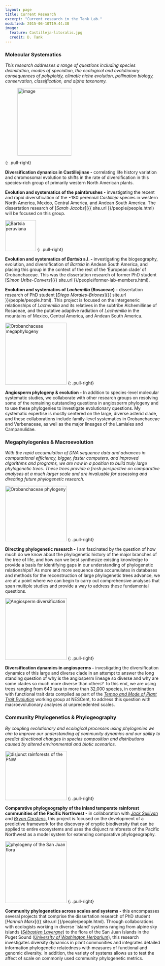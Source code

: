 ```yaml
---
layout: page
title: Current Research
excerpt: "Current research in the Tank Lab."
modified: 2015-06-10T19:44:38
image:
  feature: Castilleja-litoralis.jpg
  credit: D. Tank
---
```

### Molecular Systematics

*This research addresses a range of questions including species delimitation, modes of speciation, the ecological and evolutionary consequences of polyploidy, climatic niche evolution, pollination biology, conservation, classification, and alpha taxonomy.*

<figure>
	<a href="{{ site.url }}/images/Castillejinae2.jpg"><img src="{{ site.url }}/images/Castillejinae2.jpg" alt="image" width="175" height="219"></a>
</figure>
{: .pull-right}

**Diversification dynamics in Castillejinae -** correlating life history variation and chromosomal evolution to shifts in the rate of diversification in this species-rich group of primarily western North American plants.

**Evolution and systematics of the paintbrushes -** investigating the recent and rapid diversification of the ~180 perennial <i>Castilleja</i> species in western North America, Mexico, Central America, and Andean South America. The dissertation research of [*Sarah Jacobs*]({{ site.url }}/people/people.html) will be focused on this group.

<img src="{{ site.url }}/images/Bartsia.jpg" alt="Bartsia peruviana" width="100" height="100">
{: .pull-right}

**Evolution and systematics of <i>Bartsia</i> s.l. -** investigating the biogeography, evolution, and diversification of <i>Bartsia</i> in Andean South America, and placing this group in the context of the rest of the ‘European clade’ of Orobanchaceae. This was the dissertation research of former PhD student [*Simon Uribe-Convers*]({{ site.url }}/people/former-lab-members.html). 

**Evolution and systematics of <i>Lachemilla</i> (Rosaceae) -** dissertation research of  PhD student [*Diego Morales-Briones*]({{ site.url }}/people/people.html). This project is focused on the intergeneric relationships of <i>Lachemilla</i> and its relatives in the subtribe Alchemillinae of Rosaceae, and the putative adaptive radiation of <i>Lachemilla</i> in the mountains of Mexico, Central America, and Andean South America.

<img src="{{ site.url }}/images/Orobanchaceae1.jpg" alt="Orobanchaceae megaphylogeny" width="200" height="200">
{: .pull-right}

**Angiosperm phylogeny & evolution -** In addition to species-level molecular systematic studies, we collaborate with other research groups on resolving some of the remaining outstanding questions in angiosperm phylogeny and to use these phylogenies to investigate evolutionary questions. My systematic expertise is mostly centered on the large, diverse asterid clade, and these collaborations include family-level systematics in Orobanchaceae and Verbenaceae, as well as the major lineages of the Lamiales and Campanulidae. 

### Megaphylogenies & Macroevolution

*With the rapid accumulation of DNA sequence data and advances in computational efficiency, bigger, faster computers, and improved algorithms and programs, we are now in a position to build truly large phylogenetic trees. These trees provide a fresh perspective on comparative analyses at a much larger scale and are invaluable for assessing and directing future phylogenetic research.*

<img src="{{ site.url }}/images/Orobanchaceae2.jpg" alt="Orobanchaceae phylogeny" width="200" height="179">
{: .pull-right}

**Directing phylogenetic research -** I am fascinated by the question of how much do we know about the phylogenetic history of the major branches of the tree of life, and how can we best synthesize existing knowledge to provide a basis for identifying gaps in our understanding of phylogenetic relationships? As more and more sequence data accumulates in databases and methods for the reconstruction of large phylogenetic trees advance, we are at a point where we can begin to carry out comprehensive analyses that span multiple studies and provide a way to address these fundamental questions. 

<img src="{{ site.url }}/images/Angiosperm-medusa.jpg" alt="Angiosperm diversification" width="200" height="200">
{: .pull-right}

**Diversification dynamics in angiosperms -** investigating the diversification dynamics of this large and diverse clade in an attempt to answer the long standing question of why is the angiosperm lineage so diverse and why are some clades so much more diverse than others? To this end, we are using trees ranging from 640 taxa to more than 32,000 species, in combination with functional trait data compiled as part of the [*Tempo and Mode of Plant Trait Evolution*](http://www.nescent.org/science/awards_summary.php?id=269) working group at NESCent, to address this question with macroevolutionary analyses at unprecedented scales.

### Community Phylogenetics & Phylogeography

*By coupling evolutionary and ecological processes using phylogenies we aim to improve our understanding of community dynamics and our ability to predict directional changes in species composition and distributions caused by altered environmental and biotic scenarios.*

<img src="{{ site.url }}/images/PNW-disjunct.jpg" alt="disjunct rainforests of the PNW" width="200" height="159">
{: .pull-right}

**Comparative phylogeography of the inland temperate rainforest communities of the Pacific Northwest -** in collaboration with [*Jack Sullivan*](http://www.webpages.uidaho.edu/~jacks/) and [*Bryan Carstens*](http://carstenslab.org.ohio-state.edu/), this project is focused on the development of a predictive framework for the discovery of cryptic biodiversity that can be applied to entire ecosystems and uses the disjunct rainforests of the Pacific Northwest as a model system for extending comparative phylogeography.

<img src="{{ site.url }}/images/San-Juan-phylogeny.jpg" alt="phylogeny of the San Juan flora" width="200" height="200">
{: .pull-right}

**Community phylogenetics across scales and systems -** this encompasses several projects that comprise the dissertation research of PhD student [*Hannah Marx*]({{ site.url }}/people/people.html). Through collaborations with ecologists working in diverse 'island' systems ranging from alpine sky islands ([*Sébastien Lavergne*](http://seb.lavergne.free.fr)) to the flora of the San Juan Islands in the Puget Sound ([*University of Washington Herbarium*](http://biology.burke.washington.edu/herbarium/resources/sanjuanatlas.php)), this research investigates diversity dynamics in plant communities and integrates detailed information phylogenetic relatedness with measures of functional and genomic diversity. In addition, the variety of systems allows us to test the affect of scale on commonly used community phylogenetic metrics.

[^1]: Example: *domain.com/category-name/post-title*